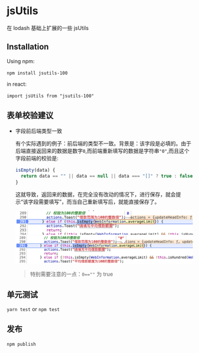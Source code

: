 # jsUtils

在 lodash 基础上扩展的一些 jsUtils

## Installation

Using npm:

`npm install jsutils-100`

in react:

`import jsUtils from "jsutils-100"`

## 表单校验建议

- 字段前后端类型一致

  有个实际遇到的例子：前后端的类型不一致。背景是：该字段是必填的。由于后端直接返回来的数据是数字`0`,而前端重新填写的数据是字符串`"0"`,而且这个字段前端的校验是:

  ```js
  isEmpty(data) {
    return data == "" || data == null || data === "[]" ? true : false;
  }
  ```

  这就导致，返回来的数据，在完全没有改动的情况下，进行保存，就会提示“该字段需要填写”，而当自己重新填写后，就能直接保存了。

  ![](./images/WechatIMG2939.png)
  ![](./images/WechatIMG2940.png)

  > 特别需要注意的一点：`0==""` 为 true

## 单元测试

`yarn test` or `npm test`

## 发布

`npm publish`
